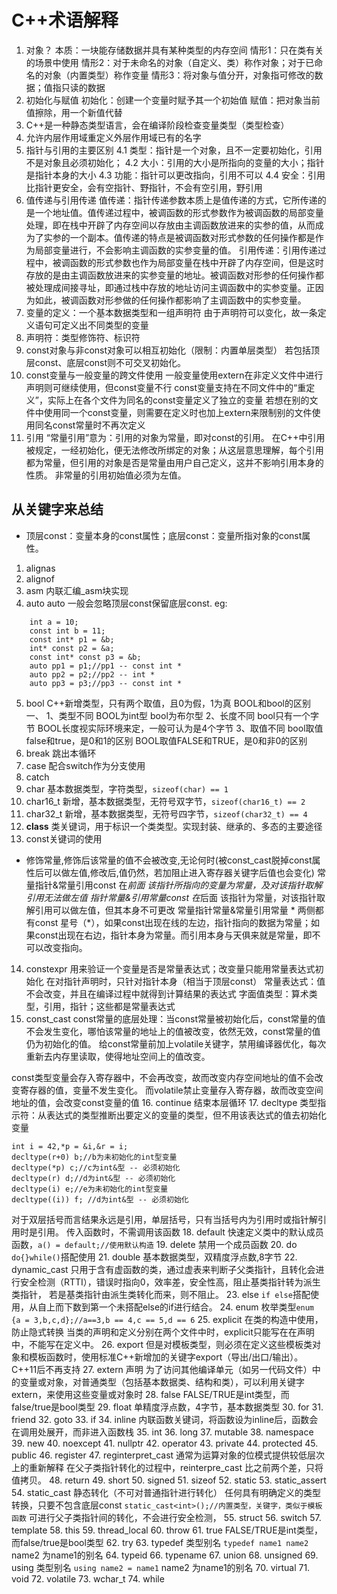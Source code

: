 # C++术语解释
1. 对象？
本质：一块能存储数据并具有某种类型的内存空间
情形1：只在类有关的场景中使用
情形2：对于未命名的对象（自定义、类）称作对象；对于已命名的对象（内置类型）称作变量
情形3：将对象与值分开，对象指可修改的数据；值指只读的数据
2. 初始化与赋值
初始化：创建一个变量时赋予其一个初始值
赋值：把对象当前值擦除，用一个新值代替
3. C++是一种静态类型语言，会在编译阶段检查变量类型（类型检查）
4. 允许内层作用域重定义外层作用域已有的名字
4. 指针与引用的主要区别
4.1 类型：指针是一个对象，且不一定要初始化，引用不是对象且必须初始化；
4.2 大小：引用的大小是所指向的变量的大小；指针是指针本身的大小
4.3 功能：指针可以更改指向，引用不可以
4.4 安全：引用比指针更安全，会有空指针、野指针，不会有空引用，野引用
5. 值传递与引用传递
值传递：指针传递参数本质上是值传递的方式，它所传递的是一个地址值。值传递过程中，被调函数的形式参数作为被调函数的局部变量处理，即在栈中开辟了内存空间以存放由主调函数放进来的实参的值，从而成为了实参的一个副本。值传递的特点是被调函数对形式参数的任何操作都是作为局部变量进行，不会影响主调函数的实参变量的值。
引用传递：引用传递过程中，被调函数的形式参数也作为局部变量在栈中开辟了内存空间，但是这时存放的是由主调函数放进来的实参变量的地址。被调函数对形参的任何操作都被处理成间接寻址，即通过栈中存放的地址访问主调函数中的实参变量。正因为如此，被调函数对形参做的任何操作都影响了主调函数中的实参变量。
6. 变量的定义：一个基本数据类型和一组声明符
由于声明符可以变化，故一条定义语句可定义出不同类型的变量
7. 声明符：类型修饰符、标识符
8. const对象与非const对象可以相互初始化（限制：内置单层类型）
若包括顶层const、底层const则不可交叉初始化。
9. const变量与一般变量的跨文件使用
一般变量使用extern在非定义文件中进行声明则可继续使用，但const变量不行
const变量支持在不同文件中的“重定义”，实际上在各个文件为同名的const变量定义了独立的变量
若想在别的文件中使用同一个const变量，则需要在定义时也加上extern来限制别的文件使用同名const常量时不再次定义
10. 引用
“常量引用”意为：引用的对象为常量，即对const的引用。
在C++中引用被规定，一经初始化，便无法修改所绑定的对象；从这层意思理解，每个引用都为常量，但引用的对象是否是常量由用户自己定义，这并不影响引用本身的性质。
非常量的引用初始值必须为左值。
## 从关键字来总结
- 顶层const：变量本身的const属性；底层const：变量所指对象的const属性。
1. alignas
2. alignof
3. asm
内联汇编_asm块实现
4. auto
auto 一般会忽略顶层const保留底层const.
eg:
```
	int a = 10;
	const int b = 11;
	const int* p1 = &b;
	int* const p2 = &a;
	const int* const p3 = &b;
	auto pp1 = p1;//pp1 -- const int *
	auto pp2 = p2;//pp2 -- int *
	auto pp3 = p3;//pp3 -- const int *
```
5. bool
C++新增类型，只有两个取值，且0为假，1为真
BOOL和bool的区别
一、
1、类型不同
BOOL为int型
bool为布尔型
2、长度不同
bool只有一个字节
BOOL长度视实际环境来定，一般可认为是4个字节
3、取值不同
bool取值false和true，是0和1的区别
BOOL取值FALSE和TRUE，是0和非0的区别
6. break
跳出本循环
7. case
配合switch作为分支使用
8. catch
9. char
基本数据类型，字符类型，`sizeof(char) == 1`
10. char16_t
新增，基本数据类型，无符号双字节，`sizeof(char16_t) == 2`
11. char32_t
新增，基本数据类型，无符号四字节，`sizeof(char32_t) == 4`
12. **class**
类关键词，用于标识一个类类型。实现封装、继承的、多态的主要途径
13. const关键词的使用
- 修饰常量,修饰后该常量的值不会被改变,无论何时(被const_cast脱掉const属性后可以做左值,修改后,值仍然，若加阻止进入寄存器关键字后值也会变化)
常量指针&常量引用const 在*前面 该指针所指向的变量为常量，及对该指针取解引用无法做左值
指针常量&引用常量const 在*后面 该指针为常量，对该指针取解引用可以做左值，但其本身不可更改
常量指针常量&常量引用常量 * 两侧都有const
星号（*），如果const出现在线的左边，指针指向的数据为常量；如果const出现在右边，指针本身为常量。而引用本身与天俱来就是常量，即不可以改变指向。
14. constexpr
用来验证一个变量是否是常量表达式；改变量只能用常量表达式初始化
在对指针声明时，只针对指针本身（相当于顶层const）
常量表达式：值不会改变，并且在编译过程中就得到计算结果的表达式
字面值类型：算术类型，引用，指针；这些都是常量表达式
15. const_cast
const常量的底层处理：当const常量被初始化后，const常量的值不会发生变化，哪怕该常量的地址上的值被改变，依然无效，const常量的值仍为初始化的值。
给const常量前加上volatile关键字，禁用编译器优化，每次重新去内存里读取，使得地址空间上的值改变。

const类型变量会存入寄存器中，不会再改变，故而改变内存空间地址的值不会改变寄存器的值，变量不发生变化。
而volatile禁止变量存入寄存器，故而改变空间地址的值，会改变const变量的值
16. continue
结束本层循环
17. decltype
类型指示符：从表达式的类型推断出要定义的变量的类型，但不用该表达式的值去初始化变量
```
int i = 42,*p = &i,&r = i;
decltype(r+0) b;//b为未初始化的int型变量
decltype(*p) c;//c为int&型 -- 必须初始化
decltype(r) d;//d为int&型 -- 必须初始化
decltype(i) e;//e为未初始化的int型变量
decltype((i)) f; //d为int&型 -- 必须初始化
```
对于双层括号而言结果永远是引用，单层括号，只有当括号内为引用时或指针解引用时是引用。
传入函数时，不需调用该函数
18. default
快速定义类中的默认成员函数，`a() = default;//使用默认构造`
19. delete
禁用一个成员函数
20. do
`do{}while()`搭配使用
21. double
基本数据类型，双精度浮点数,8字节
22. dynamic_cast
只用于含有虚函数的类，通过虚表来判断子父类指针，且转化会进行安全检测（RTTI），错误时指向0，效率差，安全性高，阻止基类指针转为派生类指针， 若是基类指针由派生类转化而来，则不阻止。
23. else
`if else`搭配使用，从自上而下数到第一个未搭配else的if进行结合。
24. enum
枚举类型`enum {a = 3,b,c,d};//a==3,b == 4,c == 5,d == 6`
25. explicit
在类的构造中使用，防止隐式转换
当类的声明和定义分别在两个文件中时，explicit只能写在在声明中，不能写在定义中。
26. export
但是对模板类型，则必须在定义这些模板类对象和模板函数时，使用标准C++新增加的关键字export（导出/出口/输出）。
C++11后不再支持
27. extern
声明
为了访问其他编译单元（如另一代码文件）中的变量或对象，对普通类型（包括基本数据类、结构和类），可以利用关键字extern，来使用这些变量或对象时
28. false
FALSE/TRUE是int类型，而false/true是bool类型
29. float
单精度浮点数，4字节，基本数据类型
30. for
31. friend
32. goto
33. if
34. inline
内联函数关键词，将函数设为inline后，函数会在调用处展开，而非进入函数栈
35. int 
36. long
37. mutable
38. namespace
39. new
40. noexcept
41. nullptr
42. operator
43. private
44. protected
45. public
46. register
47. reginterpret_cast
通常为运算对象的位模式提供较低层次上的重新解释
在父子类指针转化的过程中，reinterpre_cast 比之前两个差，只将值拷贝。
48. return
49. short
50. signed
51. sizeof
52. static
53. static_assert
54. static_cast 
静态转化（不可对普通指针进行转化）
任何具有明确定义的类型转换，只要不包含底层const
`static_cast<int>();//内置类型，关键字，类似于模板函数`
可进行父子类指针间的转化，不会进行安全检测，
55. struct
56. switch
57. template
58. this
59. thread_local
60. throw
61. true
FALSE/TRUE是int类型，而false/true是bool类型
62. try
63. typedef
类型别名
`typedef name1 name2`
name2 为name1的别名
64. typeid
66. typename
67. union
68. unsigned
69. using
类型别名
`using name2 = name1`
name2 为name1的别名
70. virtual
71. void
72. volatile
73. wchar_t
74. while

